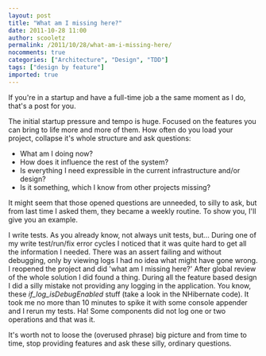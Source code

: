 ```yaml
---
layout: post
title: "What am I missing here?"
date: 2011-10-28 11:00
author: scooletz
permalink: /2011/10/28/what-am-i-missing-here/
nocomments: true
categories: ["Architecture", "Design", "TDD"]
tags: ["design by feature"]
imported: true
---
```


If you're in a startup and have a full-time job a the same moment as I do, that's a post for you.

The initial startup pressure and tempo is huge. Focused on the features you can bring to life more and more of them. How often do you load your project, collapse it's whole structure and ask questions:

* What am I doing now?
* How does it influence the rest of the system?
* Is everything I need expressible in the current infrastructure and/or design?
* Is it something, which I know from other projects missing?

It might seem that those opened questions are unneeded, to silly to ask, but from last time I asked them, they became a weekly routine. To show you, I'll give you an example.

I write tests. As you already know, not always unit tests, but... During one of my write test/run/fix error cycles I noticed that it was quite hard to get all the information I needed. There was an assert failing and without debugging, only by viewing logs I had no idea what might have gone wrong. I reopened the project and did 'what am I missing here?' After global review of the whole solution I did found a thing. During all the feature based design I did a silly mistake not providing any logging in the application. You know, these *_if_log_isDebugEnabled_* stuff (take a look in the NHibernate code). It took me no more than 10 minutes to spike it with some console appender and I rerun my tests. Ha! Some components did not log one or two operations and that was it.

It's worth not to loose the (overused phrase) big picture and from time to time, stop providing features and ask these silly, ordinary questions.
